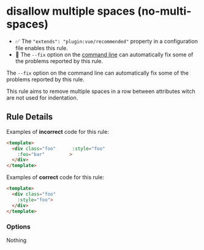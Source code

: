 # disallow multiple spaces (no-multi-spaces)

- :white_check_mark: The `"extends": "plugin:vue/recommended"` property in a configuration file enables this rule.
- :wrench: The `--fix` option on the [command line](http://eslint.org/docs/user-guide/command-line-interface#fix) can automatically fix some of the problems reported by this rule.

The `--fix` option on the command line can automatically fix some of the problems reported by this rule.

This rule aims to remove multiple spaces in a row between attributes witch are not used for indentation.

## Rule Details

Examples of **incorrect** code for this rule:

```html
<template>
  <div class="foo"      :style="foo"
    :foo="bar"         >
  </div>
</template>
```

Examples of **correct** code for this rule:

```html
<template>
  <div class="foo"
    :style="foo">
  </div>
</template>
```

### Options

Nothing
